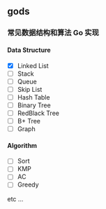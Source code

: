 ## gods

### 常见数据结构和算法 Go 实现

#### Data Structure

- [x] Linked List
- [ ] Stack
- [ ] Queue
- [ ] Skip List
- [ ] Hash Table
- [ ] Binary Tree
- [ ] RedBlack Tree
- [ ] B+ Tree  
- [ ] Graph

#### Algorithm
- [ ] Sort
- [ ] KMP
- [ ] AC
- [ ] Greedy

etc ...